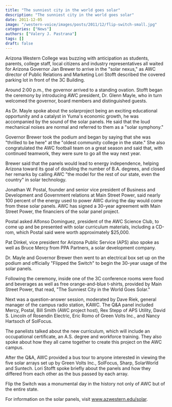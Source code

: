 ```yaml
---
title: "The sunniest city in the world goes solar"
description: "The sunniest city in the world goes solar"
date: 2011-12-05
image: "/western-voice/images/posts/2011/12/flip-switch-small.jpg"
categories: ["News"]
authors: ["Valery J. Pastrana"]
tags: []
draft: false
---
```

Arizona Western College was buzzing with anticipation as students, parents, college staff, local citizens and industry representatives all waited for Arizona Governor Jan Brewer to arrive in the "solar nexus," as AWC director of Public Relations and Marketing Lori Stofft described the covered parking lot in front of the 3C Building.

Around 2:00 p.m., the governor arrived to a standing ovation. Stofft began the ceremony by introducing AWC president, Dr. Glenn Mayle, who in turn welcomed the governor, board members and distinguished guests.

As Dr. Mayle spoke about the solarproject being an exciting educational opportunity and a catalyst in Yuma's economic growth, he was accompanied by the sound of the solar panels. He said that the loud mechanical noises are normal and referred to them as a "solar symphony."

Governor Brewer took the podium and began by saying that she was "thrilled to be here" at the "oldest community college in the state." She also congratulated the AWC football team on a great season and said that, with continued teamwork, they were sure to go all the way next year.

Brewer said that the panels would lead to energy independence, helping Arizona toward its goal of doubling the number of B.A. degrees, and closed her remarks by calling AWC "the model for the rest of our state, even the country" in solar technology.

Jonathan W. Postal, founder and senior vice president of Business and Development and Government relations at Main Street Power, said nearly 100 percent of the energy used to power AWC during the day would come from these solar panels. AWC has signed a 30-year agreement with Main Street Power, the financiers of the solar panel project.

Postal asked Alfonso Dominguez, president of the AWC Science Club, to come up and be presented with solar curriculum materials, including a CD-rom, which Postal said were worth approximately $25,000.

Pat Dinkel, vice president for Arizona Public Service (APS) also spoke as well as Bruce Mercy from PPA Partners, a solar development company.

Dr. Mayle and Governor Brewer then went to an electrical box set up on the podium and officially "Flipped the Switch" to begin the 30-year usage of the solar panels.

Following the ceremony, inside one of the 3C conference rooms were food and beverages as well as free orange-and-blue t-shirts, provided by Main Street Power, that read, "The Sunniest City in the World Goes Solar."

Next was a question-answer session, moderated by Dave Riek, general manager of the campus radio station, KAWC. The Q&A panel included Mercy, Postal, Bill Smith (AWC project host), Rex Stepp of APS Utility, David S. Lincoln of Rosendin Electric, Eric Romo of Green Volts Inc., and Nancy Hartsoch of SolFocus.

The panelists talked about the new curriculum, which will include an occupational certificate, an A.S. degree and workforce training. They also spoke about how they all came together to create this project on the AWC campus.

After the Q&A, AWC provided a bus tour to anyone interested in viewing the five solar arrays set up by Green Volts Inc., SolFocus, Sharp, SolarWorld and Suntech. Lori Stofft spoke briefly about the panels and how they differed from each other as the bus passed by each array.

Flip the Switch was a monumental day in the history not only of AWC but of the entire state.

For information on the solar panels, visit www.azwestern.edu/solar.